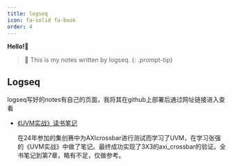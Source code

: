 ```yaml
---
title: logseq
icon: fa-solid fa-book
order: 4
---
```


**Hello!**🎉 <br>
>  
> 📕 This is my notes written by logseq.
{: .prompt-tip}

## Logseq
logseq写好的notes有自己的页面，我将其在github上部署后通过网址链接进入查看

- [《UVM实战》读书笔记](https://echoro.github.io/UVM_Logseq/)

	在24年参加的集创赛中为AXIcrossbar进行测试而学习了UVM，在学习张强的《UVM实战》中做了笔记。最终成功实现了3X3的axi_crossbar的验证。全书笔记到第7章，略有不足，仅做参考。

